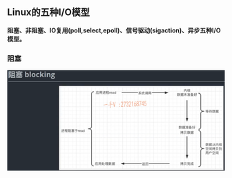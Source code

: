 ## Linux的五种I/O模型

**阻塞、非阻塞、IO复用(poll,select,epoll)、信号驱动(sigaction)、异步五种I/O模型。**


### 阻塞
![Alt text](pic/image.png)